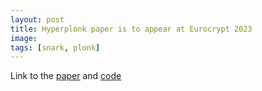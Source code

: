 ```yaml
---
layout: post
title: Hyperplonk paper is to appear at Eurocrypt 2023
image:
tags: [snark, plonk]
---
```

Link to the [paper](https://eprint.iacr.org/2022/1355) and [code](https://github.com/EspressoSystems/hyperplonk)